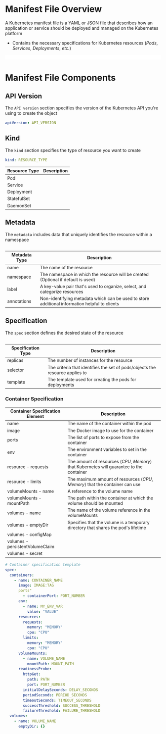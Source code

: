 # Manifest File Overview

A Kubernetes manifest file is a YAML or JSON file that describes how an application or service should be deployed and managed on the Kubernetes platform

* Contains the necessary specifications for Kubernetes resources (*Pods*, *Services*, *Deployments*, *etc.*)

![](https://github.com/JonmarCorpuz/LetsLearn/blob/main/Assets/Whitespace.png)

# Manifest File Components

## API Version

The `API version` section specifies the version of the Kubernetes API you're using to create the object

```YAML
apiVersion: API_VERSION
```

## Kind

The `kind` section specifies the type of resource you want to create

```YAML
kind: RESOURCE_TYPE
```

| Resource Type | Description |
| --- | --- |
| Pod | |
| Service | |
| Deployment | |
| StatefulSet | |
| DaemonSet | |

## Metadata

The `metadata` includes data that uniquely identifies the resource within a namespace

```YAML

```

| Metadata Type | Description |
| --- | --- |
| name | The name of the resource |
| namespace | The namespace in which the resource will be created (Optional if default is used) |
| label | A key-value pair that's used to organize, select, and categorize resources |
| annotations | Non-identifying metadata which can be used to store additional information helpful to clients |

## Specification

The `spec` section defines the desired state of the resource

```YAML

```

| Specification Type | Description |
| --- | --- |
| replicas | The number of instances for the resource |
| selector | The criteria that identifies the set of pods/objects the resource applies to |
| template | The template used for creating the pods for deployments |

### Container Specification 

| Container Specification Element | Description |
| --- | --- |
| name | The name of the container within the pod |
| image | The Docker image to use for the container |
| ports | The list of ports to expose from the container |
| env | The environment variables to set in the container |
| resource - requests | The amount of resources (*CPU*, *Memory*) that Kubernetes will guarantee to the container |
| resource - limits | The maximum amount of resources (*CPU*, *Memory*) that the container can use |
| volumeMounts - name | A reference to the volume name |
| volumeMounts - mountPath | The path within the container at which the volume should be mounted |
| volumes - name | The name of the volume reference in the volumeMounts |
| volumes - emptyDir | Specifies that the volume is a temporary directory that shares the pod's lifetime |
| volumes - configMap | |
| volumes - persistentVolumeClaim | |
| volumes - secret | |

```YAML
# Container specification template
spec:
  containers:
    - name: CONTAINER_NAME
      image: IMAGE:TAG
      ports"
        - containerPort: PORT_NUMBER
      env:
        - name: MY_ENV_VAR
          value: "VALUE"
      resources:
        requests:
          memory: "MEMORY"
          cpu: "CPU"
        limits:
          memory: "MEMORY"
          cpu: "CPU"
      volumeMounts:
        - name: VOLUME_NAME
          mountPath: MOUNT_PATH
      readinessProbe:
        httpGet:
          path: PATH
          port: PORT_NUMBER
        initialDelaySeconds: DELAY_SECONDS
        periodSeconds: PERIOD_SECONDS
        timeoutSeconds: TIMEOUT_SECONDS
        successThreshold: SUCCESS_THRESHOLD
        failureThreshold: FAILURE_THRESHOLD
  volumes:
    - name: VOLUME_NAME
      emptyDir: {}
```
